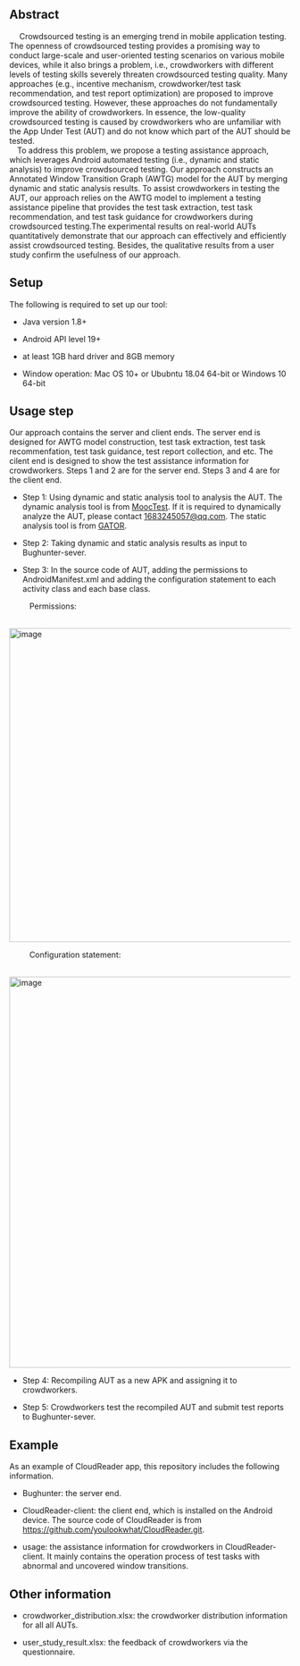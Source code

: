 ## Abstract

&emsp; Crowdsourced testing is an emerging trend in mobile application testing. The openness of crowdsourced testing provides a promising way to conduct large-scale and user-oriented testing scenarios on various mobile devices, while it also brings a problem, i.e., crowdworkers with different levels of testing skills severely threaten crowdsourced testing quality. Many approaches (e.g., incentive mechanism, crowdworker/test task recommendation, and test report optimization) are proposed to improve crowdsourced testing. However, these approaches do not fundamentally improve the ability of crowdworkers. In essence, the low-quality crowdsourced testing is caused by crowdworkers who are unfamiliar with the App Under Test (AUT) and do not know which part of the AUT should be tested. 
<br>
&emsp;To address this problem, we propose a testing assistance approach, which leverages Android automated testing (i.e., dynamic and static analysis) to improve crowdsourced testing. Our approach constructs an Annotated Window Transition Graph (AWTG) model for the AUT by merging dynamic and static analysis results. To assist crowdworkers in testing the AUT, our approach relies on the AWTG model to implement a testing assistance pipeline that provides the test task extraction, test task recommendation, and test task guidance for crowdworkers during crowdsourced testing.The experimental results on real-world AUTs quantitatively demonstrate that our approach can effectively and efficiently assist crowdsourced testing. Besides, the qualitative results from a user study confirm the usefulness of our approach.

## Setup
The following is required to set up our tool:
+ Java version 1.8+

+ Android API level 19+

+ at least 1GB hard driver and 8GB memory

+ Window operation: Mac OS 10+ or Ububntu 18.04 64-bit or Windows 10 64-bit

## Usage step
Our approach contains the server and client ends. The server end is designed for AWTG model construction, test task extraction, test task recommenfation,  test task guidance, test report collection, and etc. The cilent end is designed to show the test assistance information for crowdworkers. Steps 1 and 2 are for the server end. Steps 3 and 4 are for the client end.

+ Step 1: Using dynamic and static analysis tool to analysis the AUT. The dynamic analysis tool is from [MoocTest](http://www.mooctest.net). If it is required to dynamically analyze the AUT, please contact 1683245057@qq.com. The static analysis tool is from [GATOR](http://web.cse.ohio-state.edu/presto/software/gator/). 

+ Step 2: Taking dynamic and static analysis results as input to Bughunter-sever.

+ Step 3: In the source code of AUT, adding the permissions to AndroidManifest.xml and adding the configuration statement to each activity class and each base class.

&emsp; &emsp; Permissions:

&emsp; &emsp; <img width="562" alt="image" src="https://user-images.githubusercontent.com/18481003/181909465-daad8017-3077-41a7-a253-9ce9c83b5d59.png">


&emsp; &emsp; Configuration statement:

&emsp; &emsp; <img width="700" alt="image" src="https://user-images.githubusercontent.com/18481003/181909712-874f0956-b6e3-4f3a-84ea-b645813ab582.png"> 


+ Step 4: Recompiling AUT as a new APK and assigning it to crowdworkers.

+ Step 5: Crowdworkers test the recompiled AUT and submit test reports to Bughunter-sever.


## Example
As an example of CloudReader app, this repository includes the following information.

+ Bughunter: the server end.

+ CloudReader-client: the client end, which is installed on the Android device. The source code of CloudReader is from https://github.com/youlookwhat/CloudReader.git.

+ usage: the assistance information for crowdworkers in CloudReader-client. It mainly contains the operation process of test tasks with abnormal and uncovered window transitions.

## Other information

+ crowdworker_distribution.xlsx: the crowdworker distribution information for all all AUTs.

+ user_study_result.xlsx: the feedback of crowdworkers via the questionnaire.
